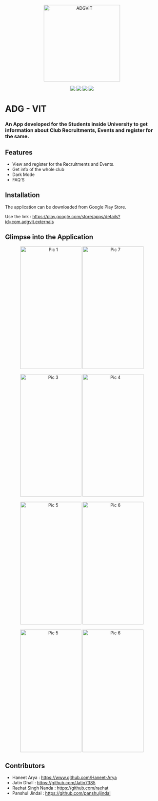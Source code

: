 <p align="center">
  <a href="https://adgvit.com/" target="_blank" rel="noopener noreferrer">
    <img width="250" alt="ADGVIT" src="https://user-images.githubusercontent.com/76744982/170106430-48de88cf-e11b-48c9-aea5-183d70a2d5ed.png">
  </a>
</p> 
<p align="center">
  <img src="https://img.shields.io/badge/Android%20Studio-2020.3.1-green">
  <img src="https://img.shields.io/badge/Java-11-yellow">
  <img src="https://img.shields.io/badge/XML-%20%20-yellow">
  <img src="https://img.shields.io/badge/Platform-Android-orange">
</p>

# ADG - VIT

### An App developed for the Students inside University to get information about Club Recruitments, Events and register for the same.
## Features
- View and register for the Recruitments and Events.
- Get info of the whole club
- Dark Mode
- FAQ'S

## Installation
The application can be downloaded from Google Play Store.

Use the link :
https://play.google.com/store/apps/details?id=com.adgvit.externals

## Glimpse into the Application

<p align="center">
<img src = "https://user-images.githubusercontent.com/76744982/170107475-2a909c69-593b-4c2c-83d1-6f7592b8e527.png" alt = "Pic 1" width = "200" height = "400" />  <img src = "https://user-images.githubusercontent.com/76744982/170107783-dc29084f-d2b0-4c78-a1ee-ebd668c99934.png" alt = "Pic 7" width = "200" height = "400" />
  
 </p>

<p align="center">
<img src = "https://user-images.githubusercontent.com/76744982/170108151-2a159b02-6ddb-4b0d-82fe-4d87cc126c86.png" alt = "Pic 3" width = "200" height = "400" />  <img src = "https://user-images.githubusercontent.com/76744982/170108296-cec04c87-92f1-4312-820c-b951b8c5b594.png" alt = "Pic 4" width = "200" height = "400" /> 

 </p>
 
 <p align="center">
<img src = "https://user-images.githubusercontent.com/76744982/170108568-5966801d-55fd-41e1-a7dc-9a3ffaf01edf.png" alt = "Pic 5" width = "200" height = "400" />  <img src = "https://user-images.githubusercontent.com/76744982/170108683-013f92a1-682d-493c-8f6f-a565301b02e4.png" alt = "Pic 6" width = "200" height = "400" /> 

</p>

<p align="center">
<img src = "https://user-images.githubusercontent.com/76744982/170109030-bf2662c9-2fc2-43de-9dab-57b42df004e3.png" alt = "Pic 5" width = "200" height = "400" /> <img src = "https://user-images.githubusercontent.com/76744982/170109091-9c1946d8-9845-499d-beee-ccf83d3fa945.png" alt = "Pic 6" width = "200" height = "400" /> 

</p>
 
## Contributors
- Haneet Arya : https://www.github.com/Haneet-Arya
- Jatin Dhall : https://github.com/Jatin7385
- Raehat Singh Nanda : https://github.com/raehat
- Panshul Jindal : https://github.com/panshuljindal


